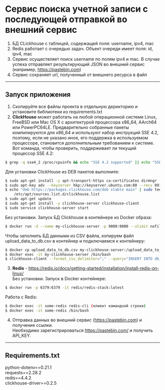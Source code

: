 #  Сервис поиска учетной записи с последующей отправкой во внешний сервис
1) БД CLickhouse c таблицей, содержащей поля: username, ipv4, mac
2) Redis работает с очередью задач. Объект очереди имеет поля: id, ipv4, mac
3) Сервис осуществляет поиск username по полям ipv4 и mac. В случае успеха отправляет результирующий JSON во внешний сервис (например, https://pastebin.com)
4) Сервис сохраняет url, полученный от внешнего ресурса в файл
____
## Запуск приложения
1. Скопируйте все файлы проекта в отдельную дерикторию и установите библиотеки из requirements.txt
2. **ClickHouse** может работать на любой операционной системе Linux, FreeBSD или Mac OS X с архитектурой процессора x86_64, AArch64 или PowerPC64LE. Предварительно собранные пакеты компилируются для x86_64 и используют набор инструкций SSE 4.2, поэтому, если не указано иное, его поддержка в используемом процессоре, становится дополнительным требованием к системе. Вот команда, чтобы проверить, поддерживает ли текущий процессор SSE 4.2:
```bash
$ grep -q sse4_2 /proc/cpuinfo && echo "SSE 4.2 supported" || echo "SSE 4.2 not supported"
```
Для установки ClickHouse из DEB пакетов выполните:
```bash
$ sudo apt-get install -y apt-transport-https ca-certificates dirmngr
$ sudo apt-key adv --keyserver hkp://keyserver.ubuntu.com:80 --recv 8919F6BD2B48D754
$ echo "deb https://packages.clickhouse.com/deb stable main" | sudo tee \
    /etc/apt/sources.list.d/clickhouse.list
$ sudo apt-get update
$ sudo apt-get install -y clickhouse-server clickhouse-client
$ sudo service clickhouse-server start
```
Без установки. Запуск БД Clickhouse в контейнере из Docker образа:
```bash
$ docker run -d --name my-clickhouse-server -p 9000:9000 --ulimit nofile=262144:262144 clickhouse/clickhouse-server
```
Чтобы заполнить БД данными из CSV файла, копируем файл upload_data_to_db.csv в контейнер и подключаемся к контейнеру:
```bash
$ docker cp upload_data_to_db.csv my-clickhouse-server:/upload_data_to_db.csv
$ docker exec -it my-clickhouse-server /bin/bash
$ clickhouse-client --format_csv_delimiter=";" --query="INSERT INTO db_users.profile FORMAT CSV" < upload_data_to_db.csv
```
3. **Redis** - https://redis.io/docs/getting-started/installation/install-redis-on-linux/  
Без установки. Запуск в Docker контейнере: 
```bash
$ docker run -p 6379:6379 -it redis/redis-stack:latest
```
Работа с Redis:
```bash
$ docker exec -it some-redis redis-cli (клиент командной строки)
$ docker exec -it some-redis /bin/bash
```
4. Отправка данных во внешний сервис (https://pastebin.com) и получение ссылки.  
  Необходимо зарегистрироваться https://pastebin.com/ и получить API_KEY.
____
## Requirements.txt  
  python-dotenv==0.21.1  
  requests==2.28.2  
  redis==4.4.2  
  clickhouse-driver==0.2.5  

